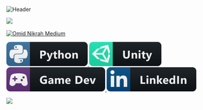 
![Header](./https://github.com/mefamina/mefamina/blob/main/github-header-image%20(1).png?raw=true)


![](https://github.com/mefamina/https://github.com/mefamina/mefamina/blob/main/purplegif.gif)

<!--
**mefamina/mefamina** is a ✨ _special_ ✨ repository because its `README.md` (this file) appears on your GitHub profile.

Here are some ideas to get you started:

- 🔭 I’m currently working on ...
- 🌱 I’m currently learning ...
- 👯 I’m looking to collaborate on ...
- 🤔 I’m looking for help with ...
- 💬 Ask me about ...
- 📫 How to reach me: ...
- 😄 Pronouns: ...
- ⚡ Fun fact: ...
--> 
[![Omid Nikrah Medium](https://github-readme-medium.vercel.app/?username=arda.b.arduc)](https://medium.com/@arda.b.arduc)

<a href="#">
    <img src="https://github.com/MikeCodesDotNET/ColoredBadges/raw/master/svg/dev/languages/python.svg" alt="Unity" style="vertical-align:top margin:6px 4px">
  </a>
 <a href="#">
    <img src="https://github.com/MikeCodesDotNET/ColoredBadges/raw/master/svg/dev/frameworks/unity.svg" alt="Unity" style="vertical-align:top margin:6px 4px">
  </a>  
   <a href="#">
    <img src="https://github.com/MikeCodesDotNET/ColoredBadges/raw/master/svg/dev/misc/gamedev.svg" alt="GameDev" style="vertical-align:top margin:6px 4px">
  </a>  
  <a href="#">
    <img src="https://github.com/MikeCodesDotNET/ColoredBadges/raw/master/svg/social/linkedin.svg" alt="LinkedIn" style="vertical-align:top margin:6px 4px">
  </a>
  
![](https://komarev.com/ghpvc/?username=mefamina&color=blueviolet)
